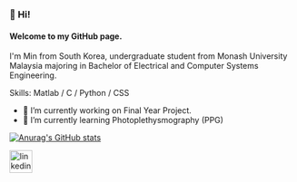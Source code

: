 ### 👋 Hi!
#### Welcome to my GitHub page.
I'm Min from South Korea, undergraduate student from Monash University Malaysia majoring in Bachelor of Electrical and Computer Systems Engineering.

Skills: Matlab / C / Python / CSS

- 🔭 I’m currently working on Final Year Project.  
- 🌱 I’m currently learning  Photoplethysmography (PPG) 

[![Anurag's GitHub stats](https://github-readme-stats.vercel.app/api?username=minn5707)](https://github.com/anuraghazra/github-readme-stats)

[<img src='https://cdn.jsdelivr.net/npm/simple-icons@3.0.1/icons/linkedin.svg' alt='linkedin' height='40'>](www.linkedin.com/in/chanmin-park-479201286/)  

